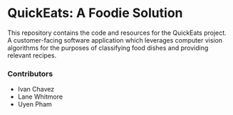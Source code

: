 # **QuickEats: A Foodie Solution**

This repository contains the code and resources for the QuickEats project. A customer-facing software application which leverages computer vision algorithms for the purposes of classifying food dishes and providing relevant recipes.

### **Contributors**
* Ivan Chavez
* Lane Whitmore
* Uyen Pham

